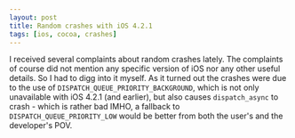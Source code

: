 ```yaml
---
layout: post
title: Random crashes with iOS 4.2.1
tags: [ios, cocoa, crashes]
---
```


I received several complaints about random crashes lately. The complaints of course did not mention any specific version of iOS nor any other useful details. So I had to digg into it myself. As it turned out the crashes were due to the use of `DISPATCH_QUEUE_PRIORITY_BACKGROUND`, which is not only unavailable with iOS 4.2.1 (and earlier), but also causes `dispatch_async` to crash - which is rather bad IMHO, a fallback to `DISPATCH_QUEUE_PRIORITY_LOW` would be better from both the user's and the developer's POV.
